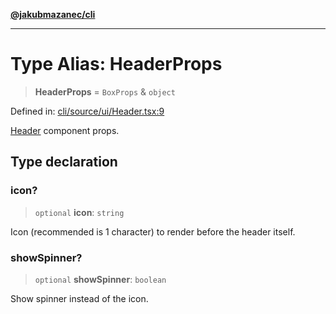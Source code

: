 [**@jakubmazanec/cli**](../README.md)

---

# Type Alias: HeaderProps

> **HeaderProps** = `BoxProps` & `object`

Defined in:
[cli/source/ui/Header.tsx:9](https://github.com/jakubmazanec/tools/blob/6fe16df773d5da14c29261ea934e72b3f99fabb7/packages/cli/source/ui/Header.tsx#L9)

[Header](../functions/Header.md) component props.

## Type declaration

### icon?

> `optional` **icon**: `string`

Icon (recommended is 1 character) to render before the header itself.

### showSpinner?

> `optional` **showSpinner**: `boolean`

Show spinner instead of the icon.
